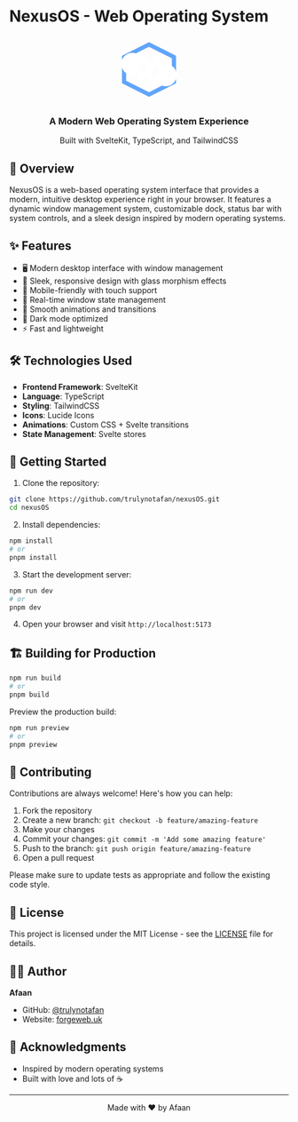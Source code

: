 # NexusOS - Web Operating System

<div align="center">
  <div style="position: relative; width: 120px; height: 120px; margin: 0 auto;">
    <svg width="120" height="120" viewBox="0 0 24 24" fill="none" xmlns="http://www.w3.org/2000/svg">
      <!-- Hexagon -->
      <path d="M21 16.5v-9L12 3L3 7.5v9L12 21l9-4.5z" stroke="#60A5FA" stroke-width="1.5" fill="none"/>
      <!-- Command symbol -->
      <path d="M15 7v3a3 3 0 1 0 3 3h-3m-6 0H6a3 3 0 1 1 3-3V7m0 10v-3a3 3 0 1 0-3-3h3m6 0h3a3 3 0 1 1-3 3v3" stroke="white" stroke-width="2" fill="none"/>
    </svg>
  </div>
  <h3>A Modern Web Operating System Experience</h3>
  <p>Built with SvelteKit, TypeScript, and TailwindCSS</p>
</div>

## 🚀 Overview

NexusOS is a web-based operating system interface that provides a modern, intuitive desktop experience right in your browser. It features a dynamic window management system, customizable dock, status bar with system controls, and a sleek design inspired by modern operating systems.

## ✨ Features

- 🖥️ Modern desktop interface with window management
- 🎨 Sleek, responsive design with glass morphism effects
- 📱 Mobile-friendly with touch support
- 🔄 Real-time window state management
- 🎯 Smooth animations and transitions
- 🌙 Dark mode optimized
- ⚡ Fast and lightweight

## 🛠️ Technologies Used

- **Frontend Framework**: SvelteKit
- **Language**: TypeScript
- **Styling**: TailwindCSS
- **Icons**: Lucide Icons
- **Animations**: Custom CSS + Svelte transitions
- **State Management**: Svelte stores

## 🚦 Getting Started

1. Clone the repository:
```bash
git clone https://github.com/trulynotafan/nexusOS.git
cd nexusOS
```

2. Install dependencies:
```bash
npm install
# or
pnpm install
```

3. Start the development server:
```bash
npm run dev
# or
pnpm dev
```

4. Open your browser and visit `http://localhost:5173`

## 🏗️ Building for Production

```bash
npm run build
# or
pnpm build
```

Preview the production build:
```bash
npm run preview
# or
pnpm preview
```

## 🤝 Contributing

Contributions are always welcome! Here's how you can help:

1. Fork the repository
2. Create a new branch: `git checkout -b feature/amazing-feature`
3. Make your changes
4. Commit your changes: `git commit -m 'Add some amazing feature'`
5. Push to the branch: `git push origin feature/amazing-feature`
6. Open a pull request

Please make sure to update tests as appropriate and follow the existing code style.

## 📝 License

This project is licensed under the MIT License - see the [LICENSE](LICENSE) file for details.

## 👨‍💻 Author

**Afaan**
- GitHub: [@trulynotafan](https://github.com/trulynotafan)
- Website: [forgeweb.uk](https://forgeweb.uk)

## 🙏 Acknowledgments

- Inspired by modern operating systems
- Built with love and lots of ☕


---

<div align="center">
  Made with ❤️ by Afaan
</div>
